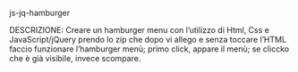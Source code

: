 js-jq-hamburger

DESCRIZIONE:
Creare un hamburger menu con l’utilizzo di Html, Css e JavaScript/jQuery
prendo lo zip che dopo vi allego e senza toccare l’HTML faccio funzionare l’hamburger menù;
primo click, appare il menù;
se cliccko che è già visibile, invece scompare.